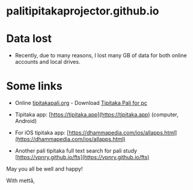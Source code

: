 # palitipitakaprojector.github.io

# Data lost

+ Recently, due to many reasons, I lost many GB of data for both online accounts and local drives.

# Some links

+ Online [tipitakapali.org](https://tipitakapali.org) - Download [Tipitaka Pali for pc](https://github.com/tipitakapali/tipitakapali.org/releases)

+ Tipitaka app: [https://tipitaka.app](https://tipitaka.app) (computer, Android)

+ For iOS tipitaka app: [https://dhammapedia.com/ios/allapps.html](https://dhammapedia.com/ios/allapps.html)

+ Another pali tipitaka full text search for pali study [https://vpnry.github.io/fts](https://vpnry.github.io/fts)

May you all be well and happy!

With mettā, 
